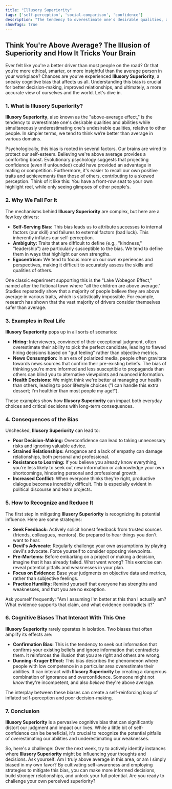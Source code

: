 ```yaml
---
title: "Illusory Superiority"
tags: ['self-perception', 'social-comparison', 'confidence']
description: "The tendency to overestimate one's desirable qualities, and underestimate undesirable qualities, relative to other people."
showTags: true
---
```


## Think You're Above Average? The Illusion of Superiority and How It Tricks Your Brain

Ever felt like you're a better driver than most people on the road? Or that you’re more ethical, smarter, or more insightful than the average person in your workplace? Chances are you’ve experienced **Illusory Superiority**, a sneaky cognitive bias that affects us all. Understanding this bias is crucial for better decision-making, improved relationships, and ultimately, a more accurate view of ourselves and the world. Let's dive in.

### 1. What is Illusory Superiority?

**Illusory Superiority**, also known as the "above-average effect," is the tendency to overestimate one's desirable qualities and abilities while simultaneously underestimating one's undesirable qualities, relative to other people. In simpler terms, we tend to think we’re better than average in various domains.

Psychologically, this bias is rooted in several factors. Our brains are wired to protect our self-esteem. Believing we're above average provides a comforting boost. Evolutionary psychology suggests that projecting confidence (even if unfounded) could have provided an advantage in mating or competition. Furthermore, it's easier to recall our own positive traits and achievements than those of others, contributing to a skewed perception. Think of it like this: You have a front-row seat to your own highlight reel, while only seeing glimpses of other people's.

### 2. Why We Fall For It

The mechanisms behind **Illusory Superiority** are complex, but here are a few key drivers:

*   **Self-Serving Bias:** This bias leads us to attribute successes to internal factors (our skill) and failures to external factors (bad luck). This inherently inflates our self-perception.
*   **Ambiguity:** Traits that are difficult to define (e.g., "kindness," "leadership") are particularly susceptible to the bias. We tend to define them in ways that highlight our own strengths.
*   **Egocentrism:** We tend to focus more on our own experiences and perspectives, making it difficult to accurately assess the skills and qualities of others.

One classic experiment supporting this is the "Lake Wobegon Effect," named after the fictional town where "all the children are above average." Studies repeatedly show that a majority of people believe they are above average in various traits, which is statistically impossible. For example, research has shown that the vast majority of drivers consider themselves safer than average.

### 3. Examples in Real Life

**Illusory Superiority** pops up in all sorts of scenarios:

*   **Hiring:** Interviewers, convinced of their exceptional judgment, often overestimate their ability to pick the perfect candidate, leading to flawed hiring decisions based on "gut feeling" rather than objective metrics.
*   **News Consumption:** In an era of polarized media, people often gravitate towards news sources that confirm their pre-existing beliefs. The bias of thinking you're more informed and less susceptible to propaganda than others can blind you to alternative viewpoints and nuanced information.
*   **Health Decisions:** We might think we're better at managing our health than others, leading to poor lifestyle choices ("I can handle this extra dessert; I'm healthier than most people my age!").

These examples show how **Illusory Superiority** can impact both everyday choices and critical decisions with long-term consequences.

### 4. Consequences of the Bias

Unchecked, **Illusory Superiority** can lead to:

*   **Poor Decision-Making:** Overconfidence can lead to taking unnecessary risks and ignoring valuable advice.
*   **Strained Relationships:** Arrogance and a lack of empathy can damage relationships, both personal and professional.
*   **Resistance to Learning:** If you believe you already know everything, you're less likely to seek out new information or acknowledge your own shortcomings, hindering personal and professional growth.
*   **Increased Conflict:** When everyone thinks they're right, productive dialogue becomes incredibly difficult. This is especially evident in political discourse and team projects.

### 5. How to Recognize and Reduce It

The first step in mitigating **Illusory Superiority** is recognizing its potential influence. Here are some strategies:

*   **Seek Feedback:** Actively solicit honest feedback from trusted sources (friends, colleagues, mentors). Be prepared to hear things you don't want to hear.
*   **Devil's Advocate:** Regularly challenge your own assumptions by playing devil's advocate. Force yourself to consider opposing viewpoints.
*   **Pre-Mortems:** Before embarking on a project or making a decision, imagine that it has already failed. What went wrong? This exercise can reveal potential pitfalls and weaknesses in your plan.
*   **Focus on Evidence:** Base your judgments on objective data and metrics, rather than subjective feelings.
*   **Practice Humility:** Remind yourself that everyone has strengths and weaknesses, and that you are no exception.

Ask yourself frequently: "Am I assuming I'm better at this than I actually am? What evidence supports that claim, and what evidence contradicts it?"

### 6. Cognitive Biases That Interact With This One

**Illusory Superiority** rarely operates in isolation. Two biases that often amplify its effects are:

*   **Confirmation Bias:** This is the tendency to seek out information that confirms your existing beliefs and ignore information that contradicts them. It reinforces the illusion that you are right and others are wrong.
*   **Dunning-Kruger Effect:** This bias describes the phenomenon where people with low competence in a particular area overestimate their abilities. It can interact with **Illusory Superiority** by creating a dangerous combination of ignorance and overconfidence. Someone might not *know* they're incompetent, and also *believe* they're above average.

The interplay between these biases can create a self-reinforcing loop of inflated self-perception and poor decision-making.

### 7. Conclusion

**Illusory Superiority** is a pervasive cognitive bias that can significantly distort our judgment and impact our lives. While a little bit of self-confidence can be beneficial, it's crucial to recognize the potential pitfalls of overestimating our abilities and underestimating our weaknesses.

So, here's a challenge: Over the next week, try to actively identify instances where **Illusory Superiority** might be influencing your thoughts and decisions. Ask yourself: Am I truly above average in this area, or am I simply biased in my own favor? By cultivating self-awareness and employing strategies to mitigate this bias, you can make more informed decisions, build stronger relationships, and unlock your full potential. Are you ready to challenge your own perceived superiority?

